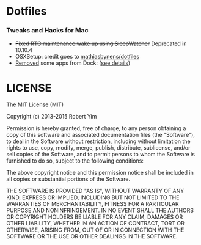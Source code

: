 # Dotfiles

### Tweaks and Hacks for Mac

* ~~Fixed [RTC maintenance wake up][1] using [SleepWatcher][2]~~ Deprecated in 10.10.4
* OSXSetup: credit goes to [mathiasbynens/dotfiles][3]
* [Removed][4] some apps from Dock: ([see details][5])

[1]: http://www.insanelymac.com/forum/topic/300072-wake-reason-rtc-alarm-how-to-deactivate/page-5
[2]: http://t.cn/Rz2WFkq
[3]: https://github.com/mathiasbynens/dotfiles/blob/master/.osx
[4]: https://gist.github.com/RobertYan/2b604886d6198b092126
[5]: https://developer.apple.com/library/ios/documentation/General/Reference/InfoPlistKeyReference/Articles/LaunchServicesKeys.html


# LICENSE
The MIT License (MIT)

Copyright (c) 2013-2015 Robert Yim

Permission is hereby granted, free of charge, to any person obtaining a copy
of this software and associated documentation files (the "Software"), to deal
in the Software without restriction, including without limitation the rights
to use, copy, modify, merge, publish, distribute, sublicense, and/or sell
copies of the Software, and to permit persons to whom the Software is
furnished to do so, subject to the following conditions:

The above copyright notice and this permission notice shall be included in
all copies or substantial portions of the Software.

THE SOFTWARE IS PROVIDED "AS IS", WITHOUT WARRANTY OF ANY KIND, EXPRESS OR
IMPLIED, INCLUDING BUT NOT LIMITED TO THE WARRANTIES OF MERCHANTABILITY,
FITNESS FOR A PARTICULAR PURPOSE AND NONINFRINGEMENT. IN NO EVENT SHALL THE
AUTHORS OR COPYRIGHT HOLDERS BE LIABLE FOR ANY CLAIM, DAMAGES OR OTHER
LIABILITY, WHETHER IN AN ACTION OF CONTRACT, TORT OR OTHERWISE, ARISING FROM,
OUT OF OR IN CONNECTION WITH THE SOFTWARE OR THE USE OR OTHER DEALINGS IN
THE SOFTWARE.
